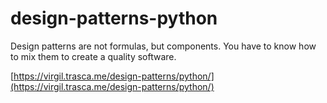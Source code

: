 # design-patterns-python

Design patterns are not formulas, but components. You have to know how to mix them to create a quality software.

[https://virgil.trasca.me/design-patterns/python/](https://virgil.trasca.me/design-patterns/python/)
